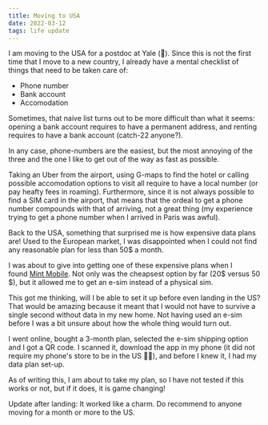 ```yaml
---
title: Moving to USA
date: 2022-03-12
tags: life update
---
```



I am moving to the USA for a postdoc at Yale (🥳). Since this is not the first time that I move to a new country, I already have a mental checklist of things that need to be taken care of:

- Phone number
- Bank account
- Accomodation

Sometimes, that naive list turns out to be more difficult than what it seems: opening a bank account requires to have a permanent address, and renting requires to have a bank account (catch-22 anyone?).

In any case, phone-numbers are the easiest, but the most annoying of the three and the one I like to get out of the way as fast as possible.

Taking an Uber from the airport, using G-maps to find the hotel or calling possible accomodation options to visit all require to have a local number (or pay heafty fees in roaming). Furthermore, since it is not always possible to find a SIM card in the airport, that means that the ordeal to get a phone number compounds with that of arriving, not a great thing (my experience trying to get a phone number when I arrived in Paris was awful).

Back to the USA, something that surprised me is how expensive data plans are! Used to the European market, I was disappointed when I could not find any reasonable plan for less than 50$ a month.

I was about to give into getting one of these expensive plans when I found [Mint Mobile](https://www.mintmobile.com/). Not only was the cheapsest option by far (20$ versus 50 $), but it allowed me to get an e-sim instead of a physical sim.

This got me thinking, will I be able to set it up before even landing in the US? That would be amazing because it meant that I would not have to survive a single second without data in my new home. Not having used an e-sim before I was a bit unsure about how the whole thing would turn out.

I went online, bought a 3-month plan, selected the e-sim shipping option and I got a QR code. I scanned it, download the app in my phone (it did not require my phone's store to be in the US 😮‍💨), and before I knew it, I had my data plan set-up.

As of writing this, I am about to take my plan, so I have not tested if this works or not, but if it does, it is game changing!

Update after landing: It worked like a charm. Do recommend to anyone moving for a month or more to the US.
